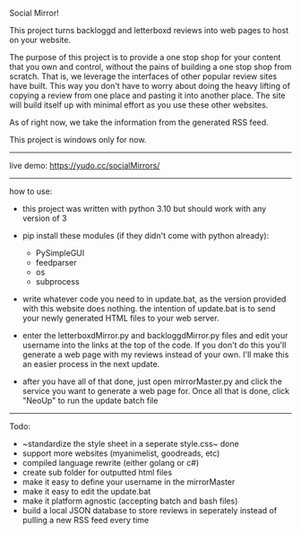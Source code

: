 Social Mirror!

This project turns backloggd and letterboxd reviews into web pages to host on your website.

The purpose of this project is to provide a one stop shop for your content that you own and control, without the pains of building a one stop shop from scratch. That is, we leverage the interfaces of other popular review sites have built. This way you don't have to worry about doing the heavy lifting of copying a review from one place and pasting it into another place. The site will build itself up with minimal effort as you use these other websites.

As of right now, we take the information from the generated RSS feed. 

This project is windows only for now.

____

live demo: https://yudo.cc/socialMirrors/
____
how to use:
- this project was written with python 3.10 but should work with any version of 3
- pip install these modules (if they didn't come with python already):
    - PySimpleGUI
    - feedparser
    - os
    - subprocess

- write whatever code you need to in update.bat, as the version provided with this website does nothing. the intention of update.bat is to send your newly generated HTML files to your web server.
- enter the letterboxdMirror.py and backloggdMirror.py files and edit your username into the links at the top of the code. If you don't do this you'll generate a web page with my reviews instead of your own. I'll make this an easier process in the next update.

- after you have all of that done, just open mirrorMaster.py and click the service you want to generate a web page for. Once all that is done, click "NeoUp" to run the update batch file
____
Todo:

- ~standardize the style sheet in a seperate style.css~ done
- support more websites (myanimelist, goodreads, etc)
- compiled language rewrite (either golang or c#)
- create sub folder for outputted html files
- make it easy to define your username in the mirrorMaster
- make it easy to edit the update.bat
- make it platform agnostic (accepting batch and bash files)
- build a local JSON database to store reviews in seperately instead of pulling a new RSS feed every time
